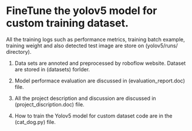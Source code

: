 # FineTune the yolov5 model for custom training dataset.

All the training logs such as performance metrics, training batch example, training weight and also detected test image are store on (yolov5/runs/ directory).

 1. Data sets are annoted and preprocessed by roboflow website. Dataset are stored in (datasets) forlder.

 2. Model performace evaluation are discussed in (evaluation_report.doc) file.

 3. All the project description and discussion are discussed in (project_discription.doc) file.
 
 4. How to train the Yolov5 model for custom dataset code are in the (cat_dog.py) file.
